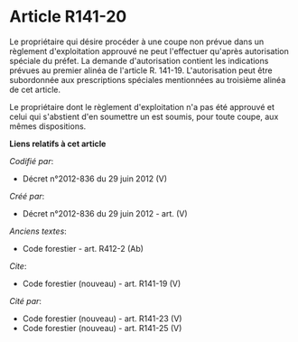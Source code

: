 # Article R141-20

Le propriétaire qui désire procéder à une coupe non prévue dans un règlement d'exploitation approuvé ne peut l'effectuer
qu'après autorisation spéciale du préfet. La demande d'autorisation contient les indications prévues au premier alinéa de
l'article R. 141-19. L'autorisation peut être subordonnée aux prescriptions spéciales mentionnées au troisième alinéa de cet
article.

Le propriétaire dont le règlement d'exploitation n'a pas été approuvé et celui qui s'abstient d'en soumettre un est soumis,
pour toute coupe, aux mêmes dispositions.

**Liens relatifs à cet article**

_Codifié par_:

  - Décret n°2012-836 du 29 juin 2012 (V)

_Créé par_:

  - Décret n°2012-836 du 29 juin 2012 - art. (V)

_Anciens textes_:

  - Code forestier - art. R412-2 (Ab)

_Cite_:

  - Code forestier (nouveau) - art. R141-19 (V)

_Cité par_:

  - Code forestier (nouveau) - art. R141-23 (V)
  - Code forestier (nouveau) - art. R141-25 (V)
